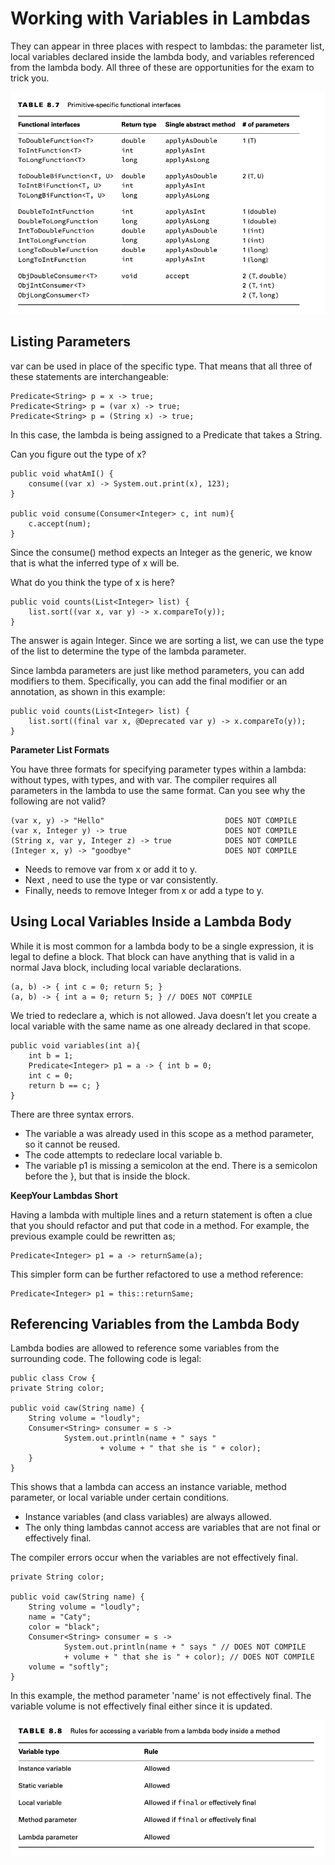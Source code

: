 # Working with Variables in Lambdas

They can appear in three places with respect to lambdas: the parameter list, local variables declared inside the lambda
body, and variables referenced from the lambda body. All three of these are opportunities for the exam to trick you.

![](working_with_variables_in_lambdas/primitive-specific-functional-interfaces.png)

## Listing Parameters

var can be used in place of the specific type. That means that all three of these statements are interchangeable:

    Predicate<String> p = x -> true;
    Predicate<String> p = (var x) -> true;
    Predicate<String> p = (String x) -> true;

In this case, the lambda is being assigned to a Predicate that takes a String.

Can you figure out the type of x?

    public void whatAmI() {
        consume((var x) -> System.out.print(x), 123);
    }

    public void consume(Consumer<Integer> c, int num){ 
        c.accept(num);
    }

Since the consume() method expects an Integer as the generic, we know that is what the inferred type of x will be.

What do you think the type of x is here?

    public void counts(List<Integer> list) {
        list.sort((var x, var y) -> x.compareTo(y));
    }

The answer is again Integer. Since we are sorting a list, we can use the type of the list to determine the type of the
lambda parameter.

Since lambda parameters are just like method parameters, you can add modifiers to them. Specifically, you can add the
final modifier or an annotation, as shown in this example:

    public void counts(List<Integer> list) {
        list.sort((final var x, @Deprecated var y) -> x.compareTo(y));
    }

**Parameter List Formats**

You have three formats for specifying parameter types within a lambda: without types, with types, and with var.
The compiler requires all parameters in the lambda to use the same format. Can you see why the following are not valid?

    (var x, y) -> "Hello"                           DOES NOT COMPILE
    (var x, Integer y) -> true                      DOES NOT COMPILE
    (String x, var y, Integer z) -> true            DOES NOT COMPILE
    (Integer x, y) -> "goodbye"                     DOES NOT COMPILE

- Needs to remove var from x or add it to y.
- Next , need to use the type or var consistently.
- Finally, needs to remove Integer from x or add a type to y.

## Using Local Variables Inside a Lambda Body

While it is most common for a lambda body to be a single expression, it is legal to define a block. That block can have
anything that is valid in a normal Java block, including local variable declarations.

    (a, b) -> { int c = 0; return 5; }
    (a, b) -> { int a = 0; return 5; } // DOES NOT COMPILE

We tried to redeclare a, which is not allowed. Java doesn’t let you create a local variable with the same name as one
already declared in that scope.

    public void variables(int a){ 
        int b = 1;
        Predicate<Integer> p1 = a -> { int b = 0;
        int c = 0;
        return b == c; } 
    }

There are three syntax errors.

- The variable a was already used in this scope as a method parameter, so it cannot be reused.
- The code attempts to redeclare local variable b.
- The variable p1 is missing a semicolon at the end. There is a semicolon before the }, but that is inside the block.

**KeepYour Lambdas Short**

Having a lambda with multiple lines and a return statement is often a clue that you should refactor and put that code in
a method. For example, the previous example could be rewritten as;

    Predicate<Integer> p1 = a -> returnSame(a);

This simpler form can be further refactored to use a method reference:

    Predicate<Integer> p1 = this::returnSame;

## Referencing Variables from the Lambda Body

Lambda bodies are allowed to reference some variables from the surrounding code. The following code is legal:

    public class Crow {
    private String color;

    public void caw(String name) {
        String volume = "loudly";
        Consumer<String> consumer = s ->
                System.out.println(name + " says "
                        + volume + " that she is " + color);
        }
    }

This shows that a lambda can access an instance variable, method parameter, or local variable under certain
conditions.

- Instance variables (and class variables) are always allowed.
- The only thing lambdas cannot access are variables that are not final or effectively final.

The compiler errors occur when the variables are not effectively final.

    private String color;

    public void caw(String name) {
        String volume = "loudly";
        name = "Caty";
        color = "black";
        Consumer<String> consumer = s ->
                System.out.println(name + " says " // DOES NOT COMPILE
                + volume + " that she is " + color); // DOES NOT COMPILE
        volume = "softly";
    }

In this example, the method parameter 'name' is not effectively final.
The variable volume is not effectively final either since it is updated.

![](working_with_variables_in_lambdas/rules-for-accessing-a-variable-from-a-lambda-body-inside-a-method.png)